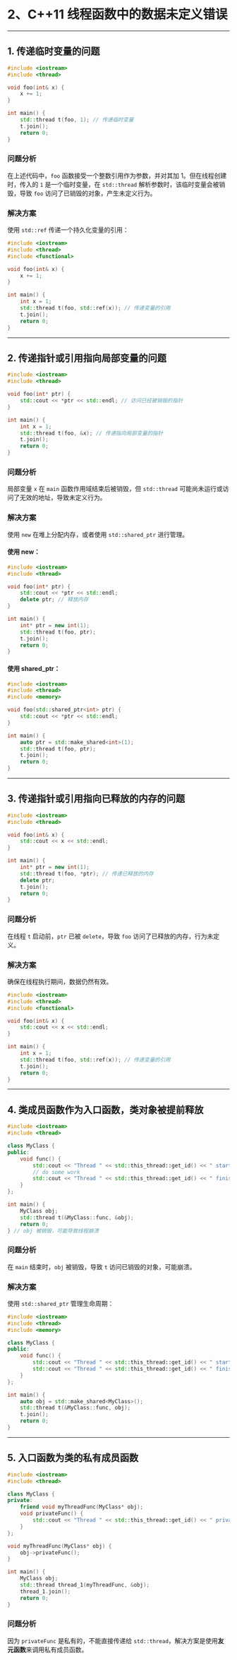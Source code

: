 # 2、C++11 线程函数中的数据未定义错误

---

## 1. 传递临时变量的问题

```cpp
#include <iostream>
#include <thread>

void foo(int& x) {
    x += 1;
}

int main() {
    std::thread t(foo, 1); // 传递临时变量
    t.join();
    return 0;
}
```

### 问题分析

在上述代码中，`foo` 函数接受一个整数引用作为参数，并对其加 1。但在线程创建时，传入的 `1` 是一个临时变量，在 `std::thread` 解析参数时，该临时变量会被销毁，导致 `foo` 访问了已销毁的对象，产生未定义行为。

### 解决方案

使用 `std::ref` 传递一个持久化变量的引用：

```cpp
#include <iostream>
#include <thread>
#include <functional>

void foo(int& x) {
    x += 1;
}

int main() {
    int x = 1;
    std::thread t(foo, std::ref(x)); // 传递变量的引用
    t.join();
    return 0;
}
```

---

## 2. 传递指针或引用指向局部变量的问题

```cpp
#include <iostream>
#include <thread>

void foo(int* ptr) {
    std::cout << *ptr << std::endl; // 访问已经被销毁的指针
}

int main() {
    int x = 1;
    std::thread t(foo, &x); // 传递指向局部变量的指针
    t.join();
    return 0;
}
```

### 问题分析

局部变量 `x` 在 `main` 函数作用域结束后被销毁，但 `std::thread` 可能尚未运行或访问了无效的地址，导致未定义行为。

### 解决方案

使用 `new` 在堆上分配内存，或者使用 `std::shared_ptr` 进行管理。

#### 使用 new：

```cpp
#include <iostream>
#include <thread>

void foo(int* ptr) {
    std::cout << *ptr << std::endl;
    delete ptr; // 释放内存
}

int main() {
    int* ptr = new int(1);
    std::thread t(foo, ptr);
    t.join();
    return 0;
}
```

#### 使用 shared_ptr：

```cpp
#include <iostream>
#include <thread>
#include <memory>

void foo(std::shared_ptr<int> ptr) {
    std::cout << *ptr << std::endl;
}

int main() {
    auto ptr = std::make_shared<int>(1);
    std::thread t(foo, ptr);
    t.join();
    return 0;
}
```

---

## 3. 传递指针或引用指向已释放的内存的问题

```cpp
#include <iostream>
#include <thread>

void foo(int& x) {
    std::cout << x << std::endl;
}

int main() {
    int* ptr = new int(1);
    std::thread t(foo, *ptr); // 传递已释放的内存
    delete ptr;
    t.join();
    return 0;
}
```

### 问题分析

在线程 `t` 启动前，`ptr` 已被 `delete`，导致 `foo` 访问了已释放的内存，行为未定义。

### 解决方案

确保在线程执行期间，数据仍然有效。

```cpp
#include <iostream>
#include <thread>
#include <functional>

void foo(int& x) {
    std::cout << x << std::endl;
}

int main() {
    int x = 1;
    std::thread t(foo, std::ref(x)); // 传递变量的引用
    t.join();
    return 0;
}
```

---

## 4. 类成员函数作为入口函数，类对象被提前释放

```cpp
#include <iostream>
#include <thread>

class MyClass {
public:
    void func() {
        std::cout << "Thread " << std::this_thread::get_id() << " started" << std::endl;
        // do some work
        std::cout << "Thread " << std::this_thread::get_id() << " finished" << std::endl;
    }
};

int main() {
    MyClass obj;
    std::thread t(&MyClass::func, &obj);
    return 0;
} // obj 被销毁，可能导致线程崩溃
```

### 问题分析

在 `main` 结束时，`obj` 被销毁，导致 `t` 访问已销毁的对象，可能崩溃。

### 解决方案

使用 `std::shared_ptr` 管理生命周期：

```cpp
#include <iostream>
#include <thread>
#include <memory>

class MyClass {
public:
    void func() {
        std::cout << "Thread " << std::this_thread::get_id() << " started" << std::endl;
        std::cout << "Thread " << std::this_thread::get_id() << " finished" << std::endl;
    }
};

int main() {
    auto obj = std::make_shared<MyClass>();
    std::thread t(&MyClass::func, obj);
    t.join();
    return 0;
}
```

---

## 5. 入口函数为类的私有成员函数

```cpp
#include <iostream>
#include <thread>

class MyClass {
private:
    friend void myThreadFunc(MyClass* obj);
    void privateFunc() {
        std::cout << "Thread " << std::this_thread::get_id() << " privateFunc" << std::endl;
    }
};

void myThreadFunc(MyClass* obj) {
    obj->privateFunc();
}

int main() {
    MyClass obj;
    std::thread thread_1(myThreadFunc, &obj);
    thread_1.join();
    return 0;
}
```

### 问题分析

因为 `privateFunc` 是私有的，不能直接传递给 `std::thread`，解决方案是使用**友元函数**来调用私有成员函数。

